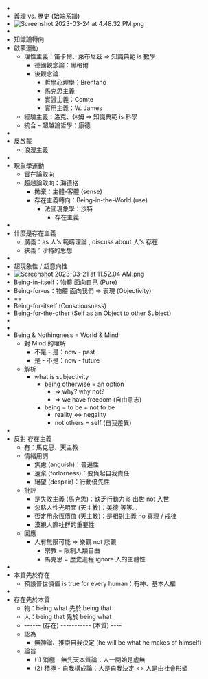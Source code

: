 -
- 義理 vs. 歷史 (始端系譜)
- ![Screenshot 2023-03-24 at 4.48.32 PM.png](Screenshot_2023-03-24_at_4.48.32_PM_1679647717849_0.png)
-
- 知識論轉向
- 啟蒙運動
	- 理性主義：笛卡爾、萊布尼茲 => 知識典範 is 數學
		- 德國觀念論：黑格爾
		- 後觀念論
			- 哲學心理學：Brentano
			- 馬克思主義
			- 實證主義：Comte
			- 實用主義：W. James
	- 經驗主義：洛克、休姆 => 知識典範 is 科學
	- 統合 - 超越論哲學：康德
-
- 反啟蒙
	- 浪漫主義
-
- 現象學運動
	- 實在論取向
	- 超越論取向：海德格
		- 拋棄：主體-客體 (sense)
		- 存在主義轉向：Being-in-the-World (use)
			- 法國現象學：沙特
				- 存在主義
-
- 什麼是存在主義
	- 廣義：as 人‘s 範疇理論 , discuss about 人's 存在
	- 狹義：沙特的思想
-
- 超現象性 / 超意向性
- ![Screenshot 2023-03-21 at 11.52.04 AM.png](Screenshot_2023-03-21_at_11.52.04_AM_1679370741974_0.png)
- Being-in-itself：物體 面向自己 (Pure)
- Being-for-us：物體 面向我們 => 表現 (Objectivity)
- ==
- Being-for-itself (Consciousness)
- Being-for-the-other (Self as an Object to other Subject)
-
-
- Being & Nothingness = World & Mind
	- 對 Mind 的理解
		- 不是 - 是：now - past
		- 是 - 不是：now - future
	- 解析
		- what is subjectivity
			- being otherwise = an option
				- => why? why not?
				- => we have freedom (自由意志)
			- being = to be + not to be
				- reality <=> negality
				- not others = self (自我差異)
-
- 反對 存在主義
	- 有：馬克思、天主教
	- 情緒用詞
		- 焦慮 (anguish)：普遍性
		- 遺棄 (forlorness)：要負起自我責任
		- 絕望 (despair)：行動優先性
	- 批評
		- 是失敗主義 (馬克思)：缺乏行動力 is 出世 not 入世
		- 忽略人性光明面 (天主教)：美德 等等...
		- 否定用永恆價值 (天主教)：是相對主義 no 真理 / 戒律
		- 漠視人際社群的重要性
	- 回應
		- 人有無限可能 => 樂觀 not 悲觀
			- 宗教 = 限制人類自由
			- 馬克思 = 歷史進程 ignore 人的主體性
-
- 本質先於存在
	- 預設普世價值 is true for every human：有神、基本人權
-
- 存在先於本質
	- 物：being what 先於 being that
	- 人：being that 先於 being what
	- ------ (存在) ----------- (本質) ----
	- 認為
		- 無神論、推崇自我決定 (he will be what he makes of himself)
	- 論旨
		- (1) 消極 - 無先天本質論：人一開始是虛無
		- (2) 積極 - 自我構成論：人是自我決定 <> 人是由社會形塑